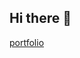 ## Hi there 👋

<!--
**i7s7-ymp/i7s7-ymp** is a ✨ _special_ ✨ repository because its `README.md` (this file) appears on your GitHub profile.

Here are some ideas to get you started:

- 🔭 I’m currently working on ...
- 🌱 I’m currently learning ...
- 👯 I’m looking to collaborate on ...
- 🤔 I’m looking for help with ...
- 💬 Ask me about ...
- 📫 How to reach me: ...
- 😄 Pronouns: ...
- ⚡ Fun fact: ...
-->
[portfolio](https://i7s7-ymp.github.io/)

<!-- [![GitHub stats](https://github-readme-stats.vercel.app/api?username=i7s7-ymp)](https://github.com/anuraghazra/github-readme-stats)-->
